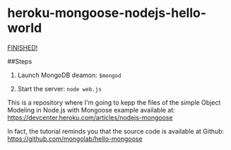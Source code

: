heroku-mongoose-nodejs-hello-world
==================================

[FINISHED!](https://github.com/jglovier/gifs/blob/gh-pages/chuck-norris/chuck-norris.gif)

##Steps

1) Launch MongoDB deamon: ```$mongod```

2) Start the server: ```node web.js```

This is a repository where I'm going to kepp the files of the simple Object Modeling in Node.js with Mongoose example available at: https://devcenter.heroku.com/articles/nodejs-mongoose

In fact, the tutorial reminds you that the source code is available at Github: https://github.com/mongolab/hello-mongoose
